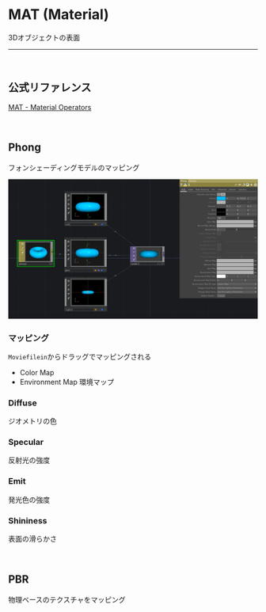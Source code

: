 # MAT (Material)

3Dオブジェクトの表面

---


&nbsp;
&nbsp;

## 公式リファレンス
[MAT - Material Operators](https://docs.derivative.ca/MAT)


&nbsp;
&nbsp;


## Phong

フォンシェーディングモデルのマッピング

![](img/phong_mat.png)

### マッピング
`Moviefilein`からドラッグでマッピングされる

* Color Map 
* Environment Map 環境マップ


### Diffuse
ジオメトリの色

### Specular
反射光の強度

### Emit
発光色の強度


### Shininess
表面の滑らかさ



&nbsp;
&nbsp;

## PBR 

物理ベースのテクスチャをマッピング
